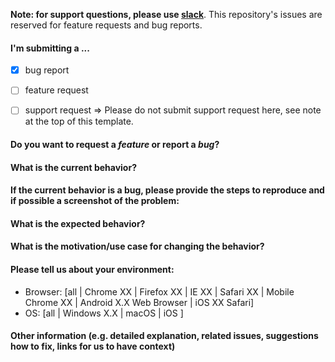 **Note: for support questions, please use [slack](https://slack.flow.ai)**. This repository's issues are reserved for feature requests and bug reports.

#### I'm submitting a ...
- [x] bug report
- [ ] feature request
- [ ] support request => Please do not submit support request here, see note at the top of this template.
 
 
#### Do you want to request a *feature* or report a *bug*?



#### What is the current behavior?



#### If the current behavior is a bug, please provide the steps to reproduce and if possible a screenshot of the problem:



#### What is the expected behavior?



#### What is the motivation/use case for changing the behavior?



#### Please tell us about your environment:

- Browser: [all | Chrome XX | Firefox XX | IE XX | Safari XX | Mobile Chrome XX | Android X.X Web Browser | iOS XX Safari]
- OS: [all | Windows X.X | macOS | iOS ]


#### Other information (e.g. detailed explanation, related issues, suggestions how to fix, links for us to have context)
